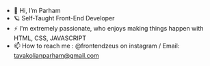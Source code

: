 - 👋 Hi, I’m Parham
- 🪐 Self-Taught Front-End Developer
- ⚡ I'm extremely passionate, who enjoys making things happen with HTML, CSS, JAVASCRIPT
- 📫 How to reach me : @frontendzeus on instagram / Email: tavakolianparham@gmail.com

<!---
mahrapzeus/mahrapzeus is a ✨ special ✨ repository because its `README.md` (this file) appears on your GitHub profile.
You can click the Preview link to take a look at your changes.
--->
